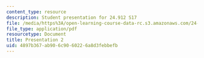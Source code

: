 ```yaml
---
content_type: resource
description: Student presentation for 24.912 S17
file: /media/https%3A/open-learning-course-data-rc.s3.amazonaws.com/24-912-black-matters-introduction-to-black-studies-spring-2017/4897b367ab906c9060226a8d3febbefb_MIT24_912S17_presentation_2.pdf
file_type: application/pdf
resourcetype: Document
title: Presentation 2
uid: 4897b367-ab90-6c90-6022-6a8d3febbefb
---
```

